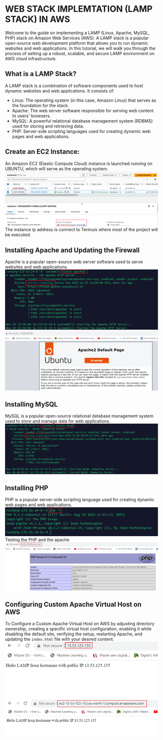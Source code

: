 # WEB STACK IMPLEMTATION (LAMP STACK) IN AWS
Welcome to the guide on implementing a LAMP (Linux, Apache, MySQL, PHP) stack on Amazon Web Services (AWS). A LAMP stack is a popular open-source web development platform that allows you to run dynamic websites and web applications. In this tutorial, we will walk you through the process of setting up a robust, scalable, and secure LAMP environment on AWS cloud infrastructure.

## What is a LAMP Stack?
A LAMP stack is a combination of software components used to host dynamic websites and web applications. It consists of:
- Linux: The operating system (in this case, Amazon Linux) that serves as the foundation for the stack.
- Apache: The web server software responsible for serving web content to users' browsers.
- MySQL: A powerful relational database management system (RDBMS) used for storing and retrieving data.
- PHP: Server-side scripting languages used for creating dynamic web pages and web applications.

## Create an EC2 Instance:
An Amazon EC2 (Elastic Compute Cloud) instance is launched running on UBUNTU, which will serve as the operating system.
![](./img/AWS%20Instance%20(UBUNTU).png)
The instance ip address is connect to Termuis where most of the project will be executed.

## Installing Apache and Updating the Firewall
Apache is a popular open-source web server software used to serve websites and web applications.
![](./img/Apache%201.png)
![](./img/Apache%202.png)

## Installing MySQL
MySQL is a popular open-source relational database management system used to store and manage data for web applications.
![](./img/MySQL%20Confirmation.png)

## Installing PHP
PHP is a popular server-side scripting language used for creating dynamic web pages and web applications.
![](./img/PHP%20confirmation.png)
Testing the PHP and the apache
![](./img/PHP%20and%20Apache%20connection.png)

## Configuring Custom Apache Virtual Host on AWS
To Configure a Custom Apache Virtual Host on AWS by adjusting directory ownership, creating a specific virtual host configuration, enabling it while disabling the default site, verifying the setup, restarting Apache, and updating the `index.html` file with your desired content.
![](./img/Reconfigured%20Apache%20Ip%20address1.png)
![](./img/Reconfigured%20Apache%20Ip%20address2.png)
